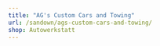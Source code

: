 ```yaml
---
title: "AG's Custom Cars and Towing"
url: /sandown/ags-custom-cars-and-towing/
shop: Autowerkstatt
---
```

